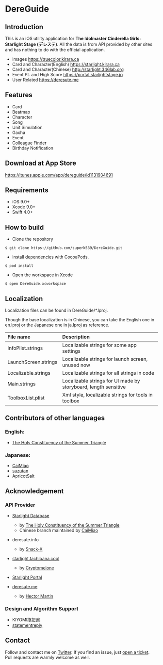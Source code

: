 # DereGuide

## Introduction
This is an iOS utility application for **The Idolmaster Cinderella Girls: Starlight Stage (デレステ)**. All the data is from API provided by other sites and has nothing to do with the official application.
* Images <https://truecolor.kirara.ca>
* Card and Character(English) <https://starlight.kirara.ca>
* Card and Character(Chinese) <http://starlight.346lab.org>
* Event Pt. and High Score <https://portal.starlightstage.jp>
* User Related <https://deresute.me>

## Features
* Card
* Beatmap
* Character
* Song
* Unit Simulation
* Gacha
* Event
* Colleague Finder
* Birthday Notification

## Download at App Store
<https://itunes.apple.com/app/dereguide/id1131934691>

## Requirements
* iOS 9.0+
* Xcode 9.0+
* Swift 4.0+

## How to build
* Clone the repository
```
$ git clone https://github.com/superk589/DereGuide.git
```
* Install dependencies with [CocoaPods](https://cocoapods.org).
```
$ pod install
```
* Open the workspace in Xcode
```
$ open DereGuide.xcworkspace
```

## Localization
Localization files can be found in DereGuide/*.lproj.

Though the base localization is in Chinese, you can take the English one in en.lproj or the Japanese one in ja.lproj as reference.

| File name | Description|
| :------- | :------ |
| InfoPlist.strings       | Localizable strings for some app settings
| LaunchScreen.strings    | Localizable strings for launch screen, unused now
| Localizable.strings     | Localizable strings for all strings in code
| Main.strings            | Localizable strings for UI made by storyboard, length sensitive
| ToolboxList.plist       | Xml style, localizable strings for tools in toolbox

## Contributors of other languages
### English:
* [The Holy Constituency of the Summer Triangle](https://github.com/summertriangle-dev)

### Japanese:
* [CaiMiao](https://github.com/CaiMiao)
* [suzutan](https://github.com/suzutan)
* ApricotSalt

## Acknowledgement

### API Provider
* [Starlight Database](https://starlight.kirara.ca)
    * by [The Holy Constituency of the Summer Triangle](https://github.com/summertriangle-dev)
    * Chinese branch maintained by [CaiMiao](https://github.com/CaiMiao)

* deresute.info
    * by [Snack-X](https://github.com/Snack-X)

* [starlight.tachibana.cool](https://starlight.tachibana.cool)
    * by [Cryptomelone](https://github.com/Cryptomelone)

* [Starlight Portal](https://portal.starlightstage.jp)

* [deresute.me](https://deresute.me)
    * by [Hector Martin](https://github.com/marcan)

### Design and Algorithm Support
* KIYOMI拖把酱
* [statementreply](https://github.com/statementreply)

## Contact
Follow and contact me on [Twitter](https://twitter.com/superk64). If you find an issue, just [open a ticket](https://github.com/superk589/DereGuide/issues/new). Pull requests are warmly welcome as well.
